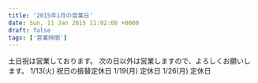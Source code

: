 ```yaml
---
title: '2015年1月の営業日'
date: Sun, 11 Jan 2015 11:02:08 +0000
draft: false
tags: ['営業時間']
---
```


土日祝は営業しております。 次の日以外は営業しますので、よろしくお願いします。 1/13(火) 祝日の振替定休日 1/19(月) 定休日 1/26(月) 定休日